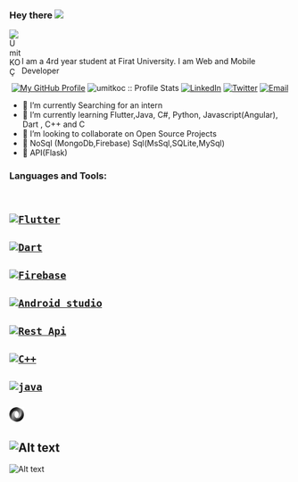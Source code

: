 ### Hey there <img src="https://media.giphy.com/media/hvRJCLFzcasrR4ia7z/giphy.gif" width="25px">



<a href="https://www.linkedin.com/in/mtkc/n">
  <img align="left" alt="Ümit KOÇ" width="22px" src="https://raw.githubusercontent.com/peterthehan/peterthehan/master/assets/linkedin.svg" />
</a>
<br />
<br />

I am a 4rd year student at Firat  University. I am  Web and Mobile Developer

<p align="center">
<a target="_blank" href="https://github.com/umitkoc"><img alt="My GitHub Profile" src="https://img.shields.io/github/followers/umitkoc?label=FOLLOW&style=flat"></a>
<img src="https://komarev.com/ghpvc/?username=umitkoc&color=orange" alt="umitkoc :: Profile Stats"></a>
<a href="https://www.linkedin.com/in/mtkc/" target="_blank"><img alt="LinkedIn" src="https://img.shields.io/badge/LinkedIn-@mtkc-blue?style=flat&logo=linkedin"></a>
<a href="https://twitter.com/bay_muhendis/" target="_blank"><img alt="Twitter" src="https://img.shields.io/badge/Twitter-bay_muhendis-lightblue?style=flat&logo=twitter"></a>
<a href="mailto:umitkoc.com@gmail.com" target="_blank"><img alt="Email" src="https://img.shields.io/badge/Email-umitkoc.com@gmail.com-yellowgreen?style=flat&logo=gmail"></a>
</p>

- 🔭 I’m currently Searching for an intern
- 🌱 I’m currently learning Flutter,Java, C#, Python, Javascript(Angular), Dart , C++ and C
- 👯 I’m looking to collaborate on Open Source Projects
- 🌱 NoSql (MongoDb,Firebase) Sql(MsSql,SQLite,MySql)
- 🌱 API(Flask)

### Languages and Tools:
[<code>
<img alt="Flutter" width="26px" src="https://img.icons8.com/color/48/000000/flutter.png" />
</code>](https://flutter.dev)
[<code>
<img alt="Dart" width="26px" src="https://img.icons8.com/color/48/000000/dart.png" />
</code>](https://dart.dev)
[<code>
<img alt="Firebase" width="26px" src="https://img.icons8.com/color/48/000000/firebase.png" />
</code>](https://firebase.google.com)
[<code>
<img alt="Android studio" width="26px" src="https://img.icons8.com/fluent/48/000000/android-os.png" />
</code>](https://developer.android.com/studio)
[<code>
<img alt="Rest Api" width="26px" src="https://img.icons8.com/nolan/64/api-settings.png" />
</code>](https://www.redhat.com/en/topics/api/what-is-a-rest-api)
[<code>
<img alt="C++" width="26px" src="https://img.icons8.com/color/48/000000/c-plus-plus-logo.png">
</code>](https://en.wikipedia.org/wiki/C%2B%2B)
[<code>
<img alt="java" width="26px" src="https://img.icons8.com/color/240/000000/java-coffee-cup-logo.png">
</code>](https://docs.oracle.com/en/java/)
[<code>
<img alt="json" width="26px" src="https://raw.githubusercontent.com/github/explore/80688e429a7d4ef2fca1e82350fe8e3517d3494d/topics/json/json.png">
</code>](https://www.json.org/json-en.html)
-----------------------------
![Alt text](https://wakatime.com/share/@umitkoc/4289ee34-033c-48b6-86a0-f14231159293.svg)
-----------------------------
![Alt text](https://wakatime.com/share/@umitkoc/1463f711-bb03-4b22-863b-c301118af508.svg)






